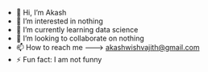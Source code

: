 - 👋 Hi, I’m Akash 
- 👀 I’m interested in nothing
- 🌱 I’m currently learning data science
- 💞️ I’m looking to collaborate on nothing
- 📫 How to reach me ---> akashwishvajith@gmail.com
- ⚡ Fun fact: I am not funny 

<!---
IT22577924/IT22577924 is a ✨ special ✨ repository because its `README.md` (this file) appears on your GitHub profile.
You can click the Preview link to take a look at your changes.
--->

